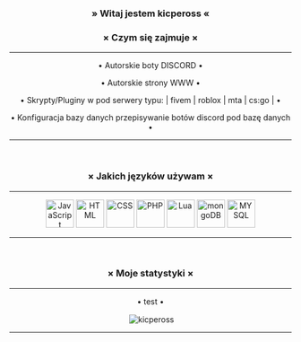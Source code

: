 
<h3 align="center">» Witaj jestem kicpeross «</h3>

<h3 align="center">× Czym się zajmuje ×</h3>
<hr/>
<p align="center">• Autorskie boty DISCORD •</p>
<p align="center">• Autorskie strony WWW •</p>
<p align="center">• Skrypty/Pluginy w pod serwery typu: | fivem | roblox | mta | cs:go | •</p>
<p align="center">• Konfiguracja bazy danych przepisywanie botów discord pod bazę danych •</p>
<hr/>
<br/>
<h3 align="center">× Jakich języków używam ×</h3>
<hr/>
<p align="center">
<img draggable="false" alt="JavaScript" width="50px" src="https://imgur.com/msn7dGi.png" />
<img draggable="false" alt="HTML" width="50px" src="https://imgur.com/s3NIj4N.png" />
<img draggable="false" alt="CSS" width="50px" src="https://imgur.com/Mhf3x54.png" />
<img draggable="false" alt="PHP" width="50px" src="https://imgur.com/FSH8AiL.png" />
<img draggable="false" alt="Lua" width="50px" src="https://imgur.com/AmPvaBZ.png" />
<img draggable="false" alt="mongoDB" width="50px" src="https://imgur.com/rtWDlQi.png" />
<img draggable="false" alt="MYSQL" width="50px" src="https://imgur.com/AEr81sg.png" />
</p>
<hr/>
<br/>
<h3 align="center">× Moje statystyki ×</h3>
<hr/>
<p align="center">• test •</p>
<p align="center">&nbsp;<img align="center" src="https://github-readme-stats.vercel.app/api/top-langs/?username=kicpeross&layout=compact" alt="kicpeross" /></p>
<hr/>
